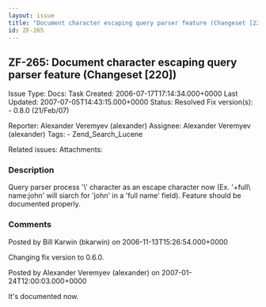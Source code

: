 ```yaml
---
layout: issue
title: "Document character escaping query parser feature (Changeset [220])"
id: ZF-265
---
```


ZF-265: Document character escaping query parser feature (Changeset [220])
--------------------------------------------------------------------------

 Issue Type: Docs: Task  Created: 2006-07-17T17:14:34.000+0000 Last Updated: 2007-07-05T14:43:15.000+0000 Status: Resolved Fix version(s): - 0.8.0 (21/Feb/07)
 
 Reporter:  Alexander Veremyev (alexander)  Assignee:  Alexander Veremyev (alexander)  Tags: - Zend\_Search\_Lucene
 
 Related issues: 
 Attachments: 
### Description

Query parser process '\\' character as an escape character now (Ex. '+full\\ name:john' will siarch for 'john' in a 'full name' field). Feature should be documented properly.

 

 

### Comments

Posted by Bill Karwin (bkarwin) on 2006-11-13T15:26:54.000+0000

Changing fix version to 0.6.0.

 

 

Posted by Alexander Veremyev (alexander) on 2007-01-24T12:00:03.000+0000

It's documented now.

 

 